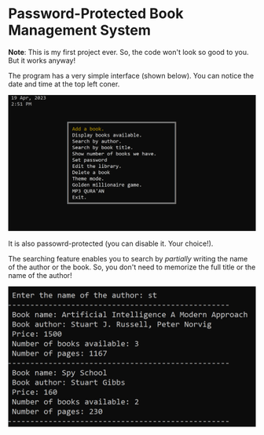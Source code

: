 # Password-Protected Book Management System
**Note**: This is my first project ever. So, the code won't look so good to you. But it works anyway!

The program has a very simple interface (shown below). You can notice the date and time at the top left coner. 

![Interface](https://github.com/AliElneklawy/A-really-big-C-project-/blob/main/doc/interface.PNG)

It is also passowrd-protected (you can disable it. Your choice!).

The searching feature enables you to search by *_partially_* writing the name of the author or the book. So, you don't need to memorize the full title or the name of the author!

![searching](https://github.com/AliElneklawy/A-really-big-C-project-/blob/main/doc/searching.PNG)

